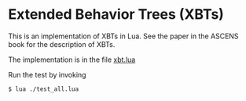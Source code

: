 # Extended Behavior Trees (XBTs)

This is an implementation of XBTs in Lua.  See the paper
in the ASCENS book for the description of XBTs.

The implementation is in the file [xbt.lua](xbt.lua)

Run the test by invoking
```
$ lua ./test_all.lua
```
